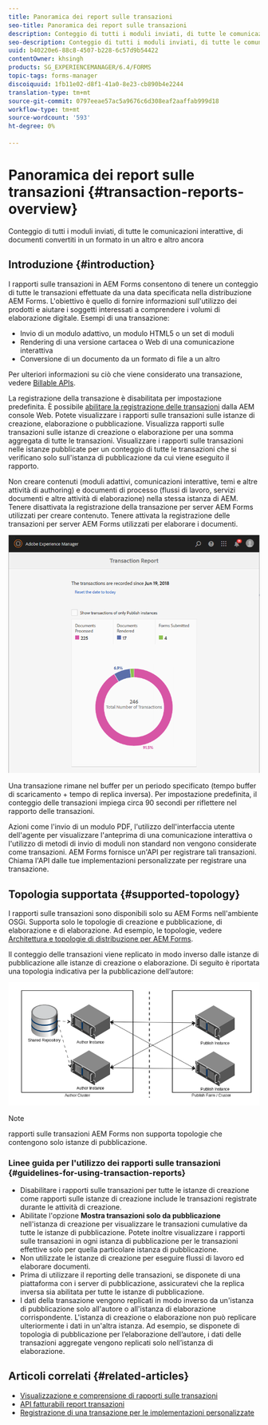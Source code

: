 ```yaml
---
title: Panoramica dei report sulle transazioni
seo-title: Panoramica dei report sulle transazioni
description: Conteggio di tutti i moduli inviati, di tutte le comunicazioni interattive, di documenti convertiti in un formato in un altro e altro ancora
seo-description: Conteggio di tutti i moduli inviati, di tutte le comunicazioni interattive, di documenti convertiti in un formato in un altro e altro ancora
uuid: b40220e6-88c8-4507-b228-6c57d9b54422
contentOwner: khsingh
products: SG_EXPERIENCEMANAGER/6.4/FORMS
topic-tags: forms-manager
discoiquuid: 1fb11e02-d8f1-41a0-8e23-cb890b4e2244
translation-type: tm+mt
source-git-commit: 0797eeae57ac5a9676c6d308eaf2aaffab999d18
workflow-type: tm+mt
source-wordcount: '593'
ht-degree: 0%

---
```



# Panoramica dei report sulle transazioni {#transaction-reports-overview}

Conteggio di tutti i moduli inviati, di tutte le comunicazioni interattive, di documenti convertiti in un formato in un altro e altro ancora

## Introduzione {#introduction}

I rapporti sulle transazioni in  AEM Forms consentono di tenere un conteggio di tutte le transazioni effettuate da una data specificata nella distribuzione  AEM Forms. L&#39;obiettivo è quello di fornire informazioni sull&#39;utilizzo dei prodotti e aiutare i soggetti interessati a comprendere i volumi di elaborazione digitale. Esempi di una transazione:

* Invio di un modulo adattivo, un modulo HTML5 o un set di moduli
* Rendering di una versione cartacea o Web di una comunicazione interattiva
* Conversione di un documento da un formato di file a un altro

Per ulteriori informazioni su ciò che viene considerato una transazione, vedere [Billable APIs](/help/forms/using/transaction-reports-billable-apis.md).

La registrazione della transazione è disabilitata per impostazione predefinita. È possibile [abilitare la registrazione delle transazioni](/help/forms/using/viewing-and-understanding-transaction-reports.md#setting-up-transaction-reports) dalla AEM console Web. Potete visualizzare i rapporti sulle transazioni sulle istanze di creazione, elaborazione o pubblicazione. Visualizza rapporti sulle transazioni sulle istanze di creazione o elaborazione per una somma aggregata di tutte le transazioni. Visualizzare i rapporti sulle transazioni nelle istanze pubblicate per un conteggio di tutte le transazioni che si verificano solo sull&#39;istanza di pubblicazione da cui viene eseguito il rapporto.

Non creare contenuti (moduli adattivi, comunicazioni interattive, temi e altre attività di authoring) e documenti di processo (flussi di lavoro, servizi documenti e altre attività di elaborazione) nella stessa istanza di AEM. Tenere disattivata la registrazione della transazione per  server AEM Forms utilizzati per creare contenuto. Tenere attivata la registrazione delle transazioni per  server AEM Forms utilizzati per elaborare i documenti.

![sample-transaction-report-author-1](assets/sample-transaction-report-author-1.png)

Una transazione rimane nel buffer per un periodo specificato (tempo buffer di scaricamento + tempo di replica inversa). Per impostazione predefinita, il conteggio delle transazioni impiega circa 90 secondi per riflettere nel rapporto delle transazioni.

Azioni come l&#39;invio di un modulo PDF, l&#39;utilizzo dell&#39;interfaccia utente dell&#39;agente per visualizzare l&#39;anteprima di una comunicazione interattiva o l&#39;utilizzo di metodi di invio di moduli non standard non vengono considerate come transazioni.  AEM Forms fornisce un&#39;API per registrare tali transazioni. Chiama l&#39;API dalle tue implementazioni personalizzate per registrare una transazione.

## Topologia supportata {#supported-topology}

I rapporti sulle transazioni sono disponibili solo su  AEM Forms nell&#39;ambiente OSGi. Supporta solo le topologie di creazione e pubblicazione, di elaborazione e di elaborazione. Ad esempio, le topologie, vedere [Architettura e topologie di distribuzione per  AEM Forms](/help/forms/using/transaction-reports-overview.md).

Il conteggio delle transazioni viene replicato in modo inverso dalle istanze di pubblicazione alle istanze di creazione o elaborazione. Di seguito è riportata una topologia indicativa per la pubblicazione dell’autore:

![simple-author-publish-topology](assets/simple-author-publish-topology.png)

>[!NOTE]
>
> rapporti sulle transazioni AEM Forms non supporta topologie che contengono solo istanze di pubblicazione.

### Linee guida per l&#39;utilizzo dei rapporti sulle transazioni {#guidelines-for-using-transaction-reports}

* Disabilitare i rapporti sulle transazioni per tutte le istanze di creazione come rapporti sulle istanze di creazione include le transazioni registrate durante le attività di creazione.
* Abilitate l&#39;opzione **Mostra transazioni solo da pubblicazione** nell&#39;istanza di creazione per visualizzare le transazioni cumulative da tutte le istanze di pubblicazione. Potete inoltre visualizzare i rapporti sulle transazioni in ogni istanza di pubblicazione per le transazioni effettive solo per quella particolare istanza di pubblicazione.
* Non utilizzate le istanze di creazione per eseguire flussi di lavoro ed elaborare documenti.
* Prima di utilizzare il reporting delle transazioni, se disponete di una piattaforma con i server di pubblicazione, assicuratevi che la replica inversa sia abilitata per tutte le istanze di pubblicazione.
* I dati della transazione vengono replicati in modo inverso da un&#39;istanza di pubblicazione solo all&#39;autore o all&#39;istanza di elaborazione corrispondente. L&#39;istanza di creazione o elaborazione non può replicare ulteriormente i dati in un&#39;altra istanza. Ad esempio, se disponete di topologia di pubblicazione per l’elaborazione dell’autore, i dati delle transazioni aggregate vengono replicati solo nell’istanza di elaborazione.

## Articoli correlati {#related-articles}

* [Visualizzazione e comprensione di rapporti sulle transazioni](/help/forms/using/viewing-and-understanding-transaction-reports.md)
* [API fatturabili report transazioni](/help/forms/using/transaction-reports-billable-apis.md)
* [Registrazione di una transazione per le implementazioni personalizzate](/help/forms/using/record-transaction-custom-implementation.md)

